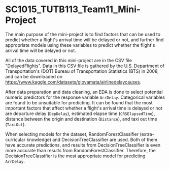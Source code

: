 # SC1015_TUTB113_Team11_Mini-Project
The main purpose of the mini-project is to find factors that can be used to predict whether a flight's arrival time will be delayed or not, and further find appropriate models using these variables to predict whether the flight's arrival time will be delayed or not. 

All of the data covered in this mini-project are in the CSV file "DelayedFlights". Data in this CSV file is gathered by the U.S. Department of Transportation's (DOT) Bureau of Transportation Statistics (BTS) in 2008, and can be downloaded on https://www.kaggle.com/datasets/giovamata/airlinedelaycauses. 

After data preparation and data cleaning, an EDA is done to select potential numeric predictors for the response variable `ArrDelay`. Categorical variables are found to be unsuitable for predicting. It can be found that the most important factors that affect whether a flight's arrival time is delayed or not are departure delay (`DepDelay`), estimated elapse time (`CRSElapsedTime`), distance between the origin and destination (`Distance`), and taxi out time (`TaxiOut`).

When selecting models for the dataset, RandomForestClassifier (extra-curricular knowledge) and DecisionTreeClassifier are used. Both of them have accurate predictions, and results from DecisionTreeClassifier is even more accurate than results from RandomForestClassifier. Therefore, the DecisionTreeClassifier is the most appropriate model for predicting `ArrDelay`. 
